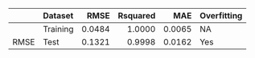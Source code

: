 |     |Dataset  |   RMSE| Rsquared|    MAE|Overfitting |
|:----|:--------|------:|--------:|------:|:-----------|
|     |Training | 0.0484|   1.0000| 0.0065|NA          |
|RMSE |Test     | 0.1321|   0.9998| 0.0162|Yes         |
